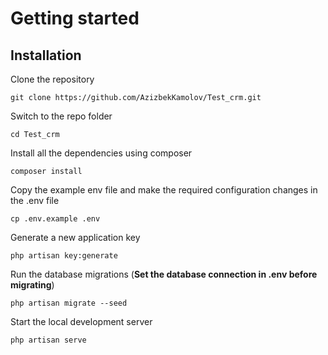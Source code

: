 # Getting started

## Installation

Clone the repository

    git clone https://github.com/AzizbekKamolov/Test_crm.git

Switch to the repo folder

    cd Test_crm

Install all the dependencies using composer

    composer install

Copy the example env file and make the required configuration changes in the .env file

    cp .env.example .env

Generate a new application key

    php artisan key:generate
    
Run the database migrations (**Set the database connection in .env before migrating**)

    php artisan migrate --seed

Start the local development server

    php artisan serve
